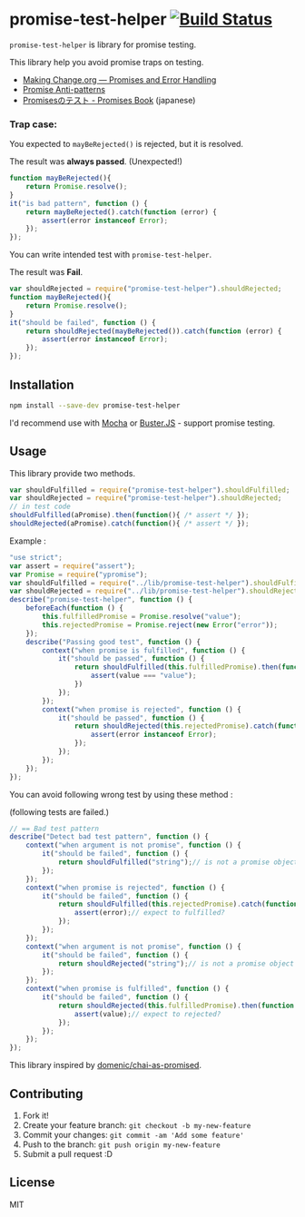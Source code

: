 # promise-test-helper [![Build Status](https://travis-ci.org/azu/promise-test-helper.svg)](https://travis-ci.org/azu/promise-test-helper)

`promise-test-helper` is library for promise testing.

This library help you avoid promise traps on testing.

* [Making Change.org — Promises and Error Handling](http://making.change.org/post/69613524472/promises-and-error-handling "Making Change.org — Promises and Error Handling")
* [Promise Anti-patterns](http://taoofcode.net/promise-anti-patterns/ "Promise Anti-patterns")
* [Promisesのテスト - Promises Book](http://azu.github.io/promises-book/#_chapter_3_promises "Promises Book") (japanese)

### Trap case:

You expected to `mayBeRejected()` is rejected, but it is resolved.

The result was **always passed**. (Unexpected!)

```js
function mayBeRejected(){
    return Promise.resolve();
}
it("is bad pattern", function () {
    return mayBeRejected().catch(function (error) {
        assert(error instanceof Error);
    });
});
```

You can write intended test with `promise-test-helper`.

The result was **Fail**.

```js
var shouldRejected = require("promise-test-helper").shouldRejected;
function mayBeRejected(){
    return Promise.resolve();
}
it("should be failed", function () {
    return shouldRejected(mayBeRejected()).catch(function (error) {
        assert(error instanceof Error);
    });
});
```

## Installation

``` sh
npm install --save-dev promise-test-helper
```

I'd recommend use with [Mocha](http://visionmedia.github.io/mocha/ "Mocha") or [Buster.JS](http://docs.busterjs.org/en/latest/ "Buster.JS") - support promise testing.


## Usage

This library provide two methods.

``` js
var shouldFulfilled = require("promise-test-helper").shouldFulfilled;
var shouldRejected = require("promise-test-helper").shouldRejected;
// in test code
shouldFulfilled(aPromise).then(function(){ /* assert */ });
shouldRejected(aPromise).catch(function(){ /* assert */ });
```

Example :

``` js
"use strict";
var assert = require("assert");
var Promise = require("ypromise");
var shouldFulfilled = require("../lib/promise-test-helper").shouldFulfilled;
var shouldRejected = require("../lib/promise-test-helper").shouldRejected;
describe("promise-test-helper", function () {
    beforeEach(function () {
        this.fulfilledPromise = Promise.resolve("value");
        this.rejectedPromise = Promise.reject(new Error("error"));
    });
    describe("Passing good test", function () {
        context("when promise is fulfilled", function () {
            it("should be passed", function () {
                return shouldFulfilled(this.fulfilledPromise).then(function (value) {
                    assert(value === "value");
                })
            });
        });
        context("when promise is rejected", function () {
            it("should be passed", function () {
                return shouldRejected(this.rejectedPromise).catch(function (error) {
                    assert(error instanceof Error);
                });
            });
        });
    });
});
```

You can avoid following wrong test by using these method :

(following tests are failed.)

```js
// == Bad test pattern
describe("Detect bad test pattern", function () {
    context("when argument is not promise", function () {
        it("should be failed", function () {
            return shouldFulfilled("string");// is not a promise object
        });
    });
    context("when promise is rejected", function () {
        it("should be failed", function () {
            return shouldFulfilled(this.rejectedPromise).catch(function (error) {
                assert(error);// expect to fulfilled?
            });
        });
    });
    context("when argument is not promise", function () {
        it("should be failed", function () {
            return shouldRejected("string");// is not a promise object
        });
    });
    context("when promise is fulfilled", function () {
        it("should be failed", function () {
            return shouldRejected(this.fulfilledPromise).then(function (value) {
                assert(value);// expect to rejected?
            });
        });
    });
});
```


This library inspired by [domenic/chai-as-promised](https://github.com/domenic/chai-as-promised "domenic/chai-as-promised").

## Contributing

1. Fork it!
2. Create your feature branch: `git checkout -b my-new-feature`
3. Commit your changes: `git commit -am 'Add some feature'`
4. Push to the branch: `git push origin my-new-feature`
5. Submit a pull request :D

## License

MIT
